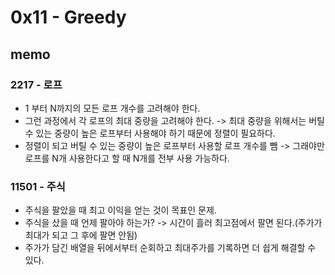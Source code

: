 # 0x11 - Greedy

## memo
### 2217 - 로프 
- 1 부터 N까지의 모든 로프 개수를 고려해야 한다.
- 그런 과정에서 각 로프의 최대 중량을 고려해야 한다. -> 최대 중량을 위해서는 버틸 수 있는 중량이 높은 로프부터 사용해야 하기 때문에 정렬이 필요하다.
- 정렬이 되고 버틸 수 있는 중량이 높은 로프부터 사용할 로프 개수를 뺌 -> 그래야만 로프를 N개 사용한다고 할 때 N개를 전부 사용 가능하다.

### 11501 - 주식
- 주식을 팔았을 때 최고 이익을 얻는 것이 목표인 문제.
- 주식을 샀을 때 언제 팔아야 하는가? -> 시간이 흘러 최고점에서 팔면 된다.(주가가 최대가 되고 그 후에 팔면 안됨)
- 주가가 담긴 배열을 뒤에서부터 순회하고 최대주가를 기록하면 더 쉽게 해결할 수 있다.